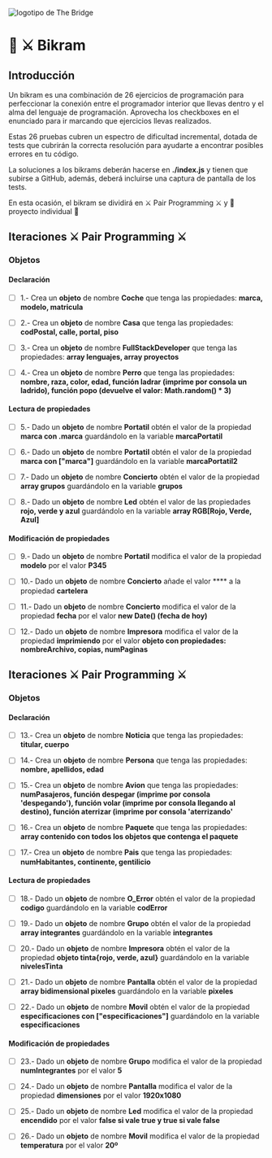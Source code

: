 ![logotipo de The Bridge](https://user-images.githubusercontent.com/27650532/77754601-e8365180-702b-11ea-8bed-5bc14a43f869.png  "logotipo de The Bridge")

# :european_castle: :crossed_swords: Bikram #

## Introducción ##
Un bikram es una combinación de 26 ejercicios de programación para perfeccionar la conexión entre el programador interior que llevas dentro y el alma del lenguaje de programación. Aprovecha los checkboxes en el enunciado para ir marcando que ejercicios llevas realizados.

Estas 26 pruebas cubren un espectro de dificultad incremental, dotada de tests que cubrirán la correcta resolución para ayudarte a encontrar posibles errores en tu código.

La soluciones a los bikrams deberán hacerse en **./index.js** y tienen que subirse a GitHub, además, deberá incluirse una captura de pantalla de los tests.

En esta ocasión, el bikram se dividirá en :crossed_swords: Pair Programming :crossed_swords: y :european_castle: proyecto individual :european_castle:

## Iteraciones :crossed_swords: Pair Programming :crossed_swords: ##

### Objetos ###

#### Declaración ####

- [ ] 1.- Crea un **objeto** de nombre **Coche** que tenga las propiedades: **marca, modelo, matricula**

- [ ] 2.- Crea un **objeto** de nombre **Casa** que tenga las propiedades: **codPostal, calle, portal, piso**

- [ ] 3.- Crea un **objeto** de nombre **FullStackDeveloper** que tenga las propiedades: **array lenguajes, array proyectos**

- [ ] 4.- Crea un **objeto** de nombre **Perro** que tenga las propiedades: **nombre, raza, color, edad, función ladrar (imprime por consola un ladrido), función popo (devuelve el valor: Math.random() * 3)**

#### Lectura de propiedades ####

- [ ] 5.- Dado un **objeto** de nombre **Portatil** obtén el valor de la propiedad **marca con .marca** guardándolo en la variable **marcaPortatil**

- [ ] 6.- Dado un **objeto** de nombre **Portatil** obtén el valor de la propiedad **marca con ["marca"]** guardándolo en la variable **marcaPortatil2**

- [ ] 7.- Dado un **objeto** de nombre **Concierto** obtén el valor de la propiedad **array grupos** guardándolo en la variable **grupos**

- [ ] 8.- Dado un **objeto** de nombre **Led** obtén el valor de las propiedades **rojo, verde y azul** guardándolo en la variable **array RGB[Rojo, Verde, Azul]**

#### Modificación de propiedades ####

- [ ] 9.- Dado un **objeto** de nombre **Portatil** modifica el valor de la propiedad **modelo** por el valor **P345**

- [ ] 10.- Dado un **objeto** de nombre **Concierto** añade el valor **** a la propiedad **cartelera**

- [ ] 11.- Dado un **objeto** de nombre **Concierto** modifica el valor de la propiedad **fecha** por el valor **new Date() (fecha de hoy)**

- [ ] 12.- Dado un **objeto** de nombre **Impresora** modifica el valor de la propiedad **imprimiendo** por el valor **objeto con propiedades: nombreArchivo, copias, numPaginas**

## Iteraciones :crossed_swords: Pair Programming :crossed_swords: ##

### Objetos ###

#### Declaración ####

- [ ] 13.- Crea un **objeto** de nombre **Noticia** que tenga las propiedades: **titular, cuerpo**

- [ ] 14.- Crea un **objeto** de nombre **Persona** que tenga las propiedades: **nombre, apellidos, edad**

- [ ] 15.- Crea un **objeto** de nombre **Avion** que tenga las propiedades: **numPasajeros, función despegar (imprime por consola 'despegando'), función volar (imprime por consola llegando al destino), función aterrizar (imprime por consola 'aterrizando'**

- [ ] 16.- Crea un **objeto** de nombre **Paquete** que tenga las propiedades: **array contenido con todos los objetos que contenga el paquete**

- [ ] 17.- Crea un **objeto** de nombre **Pais** que tenga las propiedades: **numHabitantes, continente, gentilicio**

#### Lectura de propiedades ####

- [ ] 18.- Dado un **objeto** de nombre **O_Error** obtén el valor de la propiedad **codigo** guardándolo en la variable **codError**

- [ ] 19.- Dado un **objeto** de nombre **Grupo** obtén el valor de la propiedad **array integrantes** guardándolo en la variable **integrantes**

- [ ] 20.- Dado un **objeto** de nombre **Impresora** obtén el valor de la propiedad **objeto tinta{rojo, verde, azul}** guardándolo en la variable **nivelesTinta**

- [ ] 21.- Dado un **objeto** de nombre **Pantalla** obtén el valor de la propiedad **array bidimensional pixeles** guardándolo en la variable **pixeles**

- [ ] 22.- Dado un **objeto** de nombre **Movil** obtén el valor de la propiedad **especificaciones con ["especificaciones"]** guardándolo en la variable **especificaciones**

#### Modificación de propiedades ####

- [ ] 23.- Dado un **objeto** de nombre **Grupo** modifica el valor de la propiedad **numIntegrantes** por el valor **5**

- [ ] 24.- Dado un **objeto** de nombre **Pantalla** modifica el valor de la propiedad **dimensiones** por el valor **1920x1080**

- [ ] 25.- Dado un **objeto** de nombre **Led** modifica el valor de la propiedad **encendido** por el valor **false si vale true y true si vale false**

- [ ] 26.- Dado un **objeto** de nombre **Movil** modifica el valor de la propiedad **temperatura** por el valor **20º**

